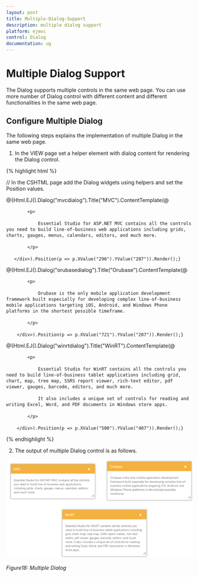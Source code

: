 ```yaml
---
layout: post
title: Multiple-Dialog-Support
description: multiple dialog support
platform: ejmvc
control: Dialog
documentation: ug
---
```


# Multiple Dialog Support

The Dialog supports multiple controls in the same web page. You can use more number of Dialog control with different content and different functionalities in the same web page.

## Configure Multiple Dialog

The following steps explains the implementation of multiple Dialog in the same web page. 

1. In the VIEW page set a helper element with dialog content for rendering the Dialog control. 





{% highlight html %}

// In the CSHTML page add the Dialog widgets using helpers and set the Position values. 



@{Html.EJ().Dialog("mvcdialog").Title("MVC").ContentTemplate(@<div>

            <p>

                Essential Studio for ASP.NET MVC contains all the controls you need to build line-of-business web applications including grids, charts, gauges, menus, calendars, editors, and much more.

            </p>

       </div>).Position(p => p.XValue("296").YValue("207")).Render();}



@{Html.EJ().Dialog("orubasedialog").Title("Orubase").ContentTemplate(@<div>

            <p>

                Orubase is the only mobile application development framework built especially for developing complex line-of-business mobile applications targeting iOS, Android, and Windows Phone platforms in the shortest possible timeframe.

            </p>

        </div>).Position(p => p.XValue("721").YValue("207")).Render();}



@{Html.EJ().Dialog("winrtdialog").Title("WinRT").ContentTemplate(@<div>

            <p>

                Essential Studio for WinRT contains all the controls you need to build line-of-business tablet applications including grid, chart, map, tree map, SSRS report viewer, rich-text editor, pdf viewer, gauges, barcode, editors, and much more.

                It also includes a unique set of controls for reading and writing Excel, Word, and PDF documents in Windows store apps.

            </p>

        </div>).Position(p => p.XValue("500").YValue("407")).Render();}

{% endhighlight %}



2. The output of multiple Dialog control is as follows.

![C:/Users/Gopal Lakshmanan/Desktop/dialog concept and features/multi.PNG](Multiple-Dialog-Support_images/Multiple-Dialog-Support_img1.png)



_Figure18: Multiple Dialog_                                                                                            

